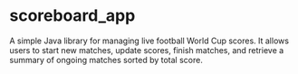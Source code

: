 # scoreboard_app
A simple Java library for managing live football World Cup scores. It allows users to start new matches, update scores, finish matches, and retrieve a summary of ongoing matches sorted by total score.

